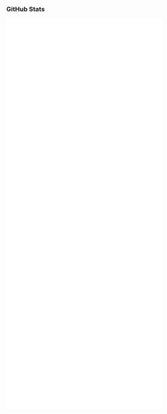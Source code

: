 ### GitHub Stats

<p align="left"><img src="https://raw.githubusercontent.com/Nazchanel/Nazchanel2/main/github-metrics.svg" /></p>


